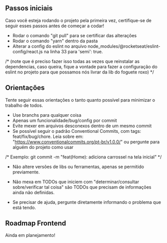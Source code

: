 ## Passos iniciais
  Caso você esteja rodando o projeto pela primeira vez, certifique-se de seguir esses passos antes de começar a codar!

  - Rodar o comando "git pull" para se certificar das alterações 
  - Rodar o comando "yarn" dentro da pasta
  - Alterar a config do eslint no arquivo node_modules/@rocketseat/eslint-config/react.js na linha 33 para 'semi': true.

   /* (note que é preciso fazer isso todas as vezes que reinstalar as dependencias, caso queira, fique a vontade para fazer a configuração do eslint no projeto para que possamos nós livrar da lib do foguete roxo)
   */

## Orientações
  Tente seguir essas orientações o tanto quanto possível para minimizar o trabalho de todos.

  - Use branchs para qualquer coisa
  - Apenas um funcionalidade/bug/config por commit
  - Evite mexer em arquivos desconexos dentro de um mesmo commit
  - Se possível seguir o padrão Conventional Commits, com tags: feat/fix/bug/chore. Leia sobre em: "https://www.conventionalcommits.org/pt-br/v1.0.0/" ou pergunte para alguém do projeto como usar
  
  /* Exemplo: git commit -m "feat(Home): adiciona carrossel na tela inicial" */

  - Não altere versões de libs ou ferramentas, apenas se permitido previamente.
  - Não mexa em TODOs que iniciem com "determinar/consultar sobre/verificar tal coisa" são TODOs que precisam de informações ainda não definidas.
  
  - Se precisar de ajuda, pergunte diretamente informando o problema que está tendo.

## Roadmap Frontend
  Ainda em planejamento!